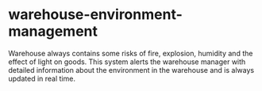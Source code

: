 # warehouse-environment-management
Warehouse always contains some risks of fire, explosion, humidity and the effect of light on goods. This system alerts the warehouse manager with detailed information about the environment in the warehouse and is always updated in real time.
